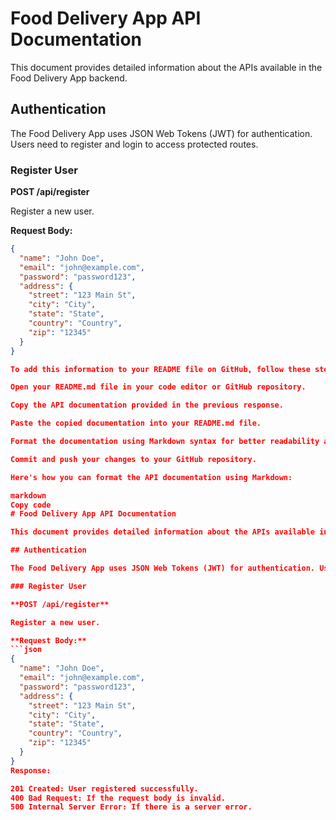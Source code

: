 # Food Delivery App API Documentation

This document provides detailed information about the APIs available in the Food Delivery App backend.

## Authentication

The Food Delivery App uses JSON Web Tokens (JWT) for authentication. Users need to register and login to access protected routes.

### Register User

**POST /api/register**

Register a new user.

**Request Body:**
```json
{
  "name": "John Doe",
  "email": "john@example.com",
  "password": "password123",
  "address": {
    "street": "123 Main St",
    "city": "City",
    "state": "State",
    "country": "Country",
    "zip": "12345"
  }
}

To add this information to your README file on GitHub, follow these steps:

Open your README.md file in your code editor or GitHub repository.

Copy the API documentation provided in the previous response.

Paste the copied documentation into your README.md file.

Format the documentation using Markdown syntax for better readability and organization.

Commit and push your changes to your GitHub repository.

Here's how you can format the API documentation using Markdown:

markdown
Copy code
# Food Delivery App API Documentation

This document provides detailed information about the APIs available in the Food Delivery App backend.

## Authentication

The Food Delivery App uses JSON Web Tokens (JWT) for authentication. Users need to register and login to access protected routes.

### Register User

**POST /api/register**

Register a new user.

**Request Body:**
```json
{
  "name": "John Doe",
  "email": "john@example.com",
  "password": "password123",
  "address": {
    "street": "123 Main St",
    "city": "City",
    "state": "State",
    "country": "Country",
    "zip": "12345"
  }
}
Response:

201 Created: User registered successfully.
400 Bad Request: If the request body is invalid.
500 Internal Server Error: If there is a server error.
